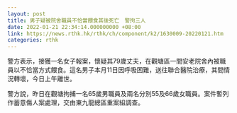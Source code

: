 ```yaml
---
layout: post
title: 男子疑被院舍職員不恰當餵食其後死亡　警拘三人
date: 2022-01-21 22:34:14.000000000 +08:00
link: https://news.rthk.hk/rthk/ch/component/k2/1630009-20220121.htm
categories: rthk
---
```


警方表示，接獲一名女子報案，懷疑其79歲丈夫，在觀塘區一間安老院舍內被職員以不恰當方式餵食。這名男子本月11日因呼吸困難，送往聯合醫院治療，其間情況轉壞，今日上午離世。

警方說，昨日在觀塘拘捕一名65歲男職員及兩名分別55及66歲女職員。案件暫列作蓄意傷人案處理，交由東九龍總區重案組調查。
